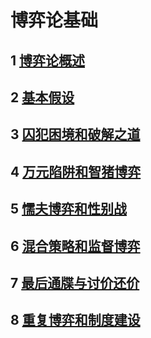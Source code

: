 # 博弈论基础
>
## 1 [博弈论概述](https://github.com/lufeil/mooc/tree/master/game_theory/1)
>
## 2 [基本假设](https://github.com/lufeil/mooc/tree/master/game_theory/2)
>
## 3 [囚犯困境和破解之道](https://github.com/lufeil/mooc/tree/master/game_theory/3)
>
## 4 [万元陷阱和智猪博弈](https://github.com/lufeil/mooc/tree/master/game_theory/4)
>
## 5 [懦夫博弈和性别战](https://github.com/lufeil/mooc/tree/master/game_theory/5)
>
## 6 [混合策略和监督博弈](https://github.com/lufeil/mooc/tree/master/game_theory/6)
>
## 7 [最后通牒与讨价还价](https://github.com/lufeil/mooc/tree/master/game_theory/7)
>
## 8 [重复博弈和制度建设](https://github.com/lufeil/mooc/tree/master/game_theory/8)
>
